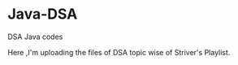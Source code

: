 # Java-DSA
DSA Java codes 



Here ,I'm uploading the files of DSA topic wise of Striver's Playlist.
